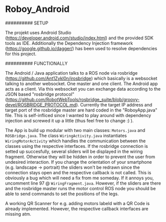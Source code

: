 # Roboy_Android

########## SETUP 

The projekt uses Android Studio (https://developer.android.com/studio/index.html) and the provided SDK tools as IDE. Additionally the Dependency Injection framework (https://google.github.io/dagger/) has been used to resolve dependencies for this project. 

########## FUNCTIONALLY

The Android / Java application talks to a ROS node via rosbridge (https://github.com/Ant1Zykl0n/jrosbridge) which basically is a websocket talking to another websocket. One master and one client. The Android app acts as a client.  Via this websocket you can exchange data according to the JSON based "rosbridge protocol" (https://github.com/RobotWebTools/rosbridge_suite/blob/groovy-devel/ROSBRIDGE_PROTOCOL.md). Currently the target IP address and target port of the rosbridge master are hard coded in the "RoboyApp.java" file. This is self-infliced since I wanted to play around with dependency injection and screwed it up a little (thus feel free to change :) ). 

The App is build up modular with two main classes: `Motors.java` and `ROSBridge.java`. The class `WiringActivity.java` instantiates `WiringMotorActivity` which handles the communication between the classes using the respective interfaces. 
If the rosbridge connection is setted up succesfully, several sliders will be displayed in the wiring fragment. Otherwise they will be hidden in order to prevent the user from undesired interaction. If you change the orientation of your smartphone (e.g. landscape -> portrait) the sliders won't be redrawn since the connection stays open and the respective callback is not called. This is obviously a bug which will need a fix from me someday. If it annoys you, uncomment line 97 @ `WiringFragment.java`.
However, if the sliders are there and the rosbridge master runs the motor control ROS node you should be able to send commands to set the positions of the legs. 

A working QR Scanner for e.g. adding motors labeld with a QR Code is already implemented. However, the respective callback interfaces are missing atm. 
